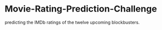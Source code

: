 # Movie-Rating-Prediction-Challenge
predicting the IMDb ratings of the twelve upcoming blockbusters.
